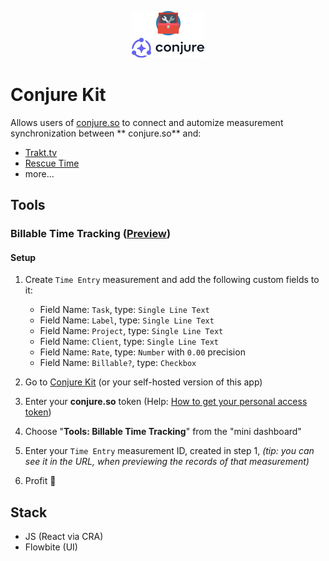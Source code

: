 <p align="center">
<img src="makeshift-logo.png" alt="Makeshift Logo" height='75'/>
</p>

# Conjure Kit

Allows users of [conjure.so](https://conjure.so) to connect and automize measurement synchronization between **
conjure.so** and:

- [Trakt.tv](https://trakt.tv)
- [Rescue Time](https://rescuetime.com)
- more...

## Tools

### Billable Time Tracking ([Preview](https://i.imgur.com/q3uFEJd.png))

#### Setup

1. Create `Time Entry` measurement and add the following custom fields to it:
    - Field Name: `Task`, type: `Single Line Text`
    - Field Name: `Label`, type: `Single Line Text`
    - Field Name: `Project`, type: `Single Line Text`
    - Field Name: `Client`, type: `Single Line Text`
    - Field Name: `Rate`, type: `Number` with `0.00` precision
    - Field Name: `Billable?`, type: `Checkbox`

2. Go to [Conjure Kit](https://conjure-kit.vercel.app/tools/billable-time-tracking) (or your self-hosted version of
   this app)
3. Enter your **conjure.so** token (Help: [How to get your personal access token](https://conjure.so/docs/api/getting-started))
4. Choose "**Tools: Billable Time Tracking**" from the "mini dashboard"
5. Enter your `Time Entry` measurement ID, created in step 1, _(tip: you can see it in the URL, when previewing the records of that measurement)_
6. Profit 👏

## Stack

- JS (React via CRA)
- Flowbite (UI)

